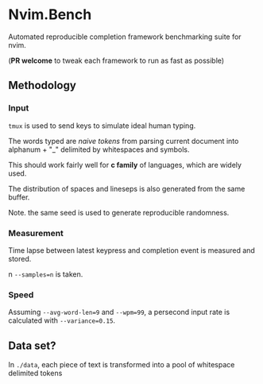 # Nvim.Bench

Automated reproducible completion framework benchmarking suite for nvim.

(**PR welcome** to tweak each framework to run as fast as possible)

## Methodology

### Input

`tmux` is used to send keys to simulate ideal human typing.

The words typed are _naive tokens_ from parsing current document into alphanum + "\_" delimited by whitespaces and symbols.

This should work fairly well for **c family** of languages, which are widely used.

The distribution of spaces and lineseps is also generated from the same buffer.

Note. the same seed is used to generate reproducible randomness.

### Measurement

Time lapse between latest keypress and completion event is measured and stored.

n `--samples=n` is taken.

### Speed

Assuming `--avg-word-len=9` and `--wpm=99`, a persecond input rate is calculated with `--variance=0.15`.

## Data set?

In `./data`, each piece of text is transformed into a pool of whitespace delimited tokens
